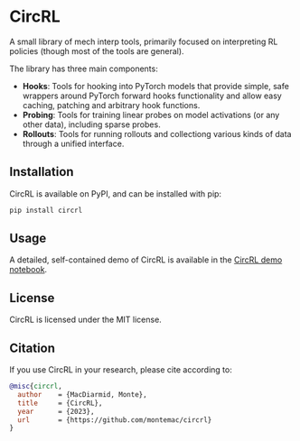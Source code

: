 # CircRL

A small library of mech interp tools, primarily focused on
interpreting RL policies (though most of the tools are general).

The library has three main components:
- **Hooks**: Tools for hooking into PyTorch models that provide
  simple, safe wrappers around PyTorch forward hooks
  functionality and allow easy caching, patching and arbitrary hook
  functions.
- **Probing**: Tools for training linear probes on model activations
  (or any other data), including sparse probes.
- **Rollouts**: Tools for running rollouts and collectiong various
  kinds of data through a unified interface.

## Installation

CircRL is available on PyPI, and can be installed with pip:

```bash
pip install circrl
```

## Usage

A detailed, self-contained demo of CircRL is available in the
[CircRL demo notebook](demo.ipynb).

## License

CircRL is licensed under the MIT license.

## Citation

If you use CircRL in your research, please cite according to:

```bibtex
@misc{circrl,
  author    = {MacDiarmid, Monte},
  title     = {CircRL},
  year      = {2023},
  url       = {https://github.com/montemac/circrl}
}
```